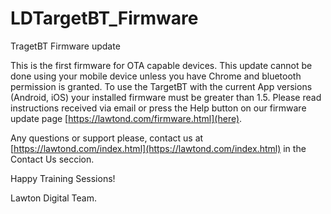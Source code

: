# LDTargetBT_Firmware
TragetBT Firmware update

This is the first firmware for OTA capable devices. This update cannot be done using your mobile device unless you have Chrome and bluetooth permission is granted. To use the TargetBT with the current App versions (Android, iOS) your installed firmware must be greater than 1.5. Please read instructions received via email or press the Help button on our firmware update page [https://lawtond.com/firmware.html](here).

Any questions or support please, contact us at [https://lawtond.com/index.html](https://lawtond.com/index.html) in the Contact Us seccion.

Happy Training Sessions!

Lawton Digital Team.
